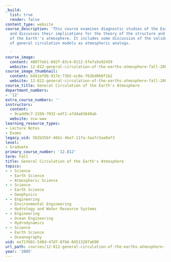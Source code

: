 ```yaml
---
_build:
  list: true
  render: false
content_type: website
course_description: 'This course examines diagnostic studies of the Earth''s atmosphere
  and discusses their implications for the theory of the structure and general circulation
  of the Earth''s atmosphere. It includes some discussion of the validation and use
  of general circulation models as atmospheric analogs.

  '
course_image:
  content: 48077eb1-692f-83c4-0112-5fe7a5e92459
  website: 12-812-general-circulation-of-the-earths-atmosphere-fall-2005
course_image_thumbnail:
  content: bd41ef8b-917e-73b5-ec0e-763bd060f1b2
  website: 12-812-general-circulation-of-the-earths-atmosphere-fall-2005
course_title: General Circulation of the Earth's Atmosphere
department_numbers:
- '12'
extra_course_numbers: ''
instructors:
  content:
  - 9cadd9c7-2269-7932-edf2-a7d4a03640ab
  website: ocw-www
learning_resource_types:
- Lecture Notes
- Exams
legacy_uid: 582b35bf-46b1-4be7-11fa-3aa7c5aa9af3
level:
- Graduate
primary_course_number: '12.812'
term: Fall
title: General Circulation of the Earth's Atmosphere
topics:
- - Science
  - Earth Science
  - Atmospheric Science
- - Science
  - Earth Science
  - Geophysics
- - Engineering
  - Environmental Engineering
  - Hydrology and Water Resource Systems
- - Engineering
  - Ocean Engineering
  - Hydrodynamics
- - Science
  - Earth Science
  - Oceanography
uid: ee71f601-540d-47d7-8fb6-04513207a690
url_path: courses/12-812-general-circulation-of-the-earths-atmosphere-fall-2005
year: '2005'
---
```

